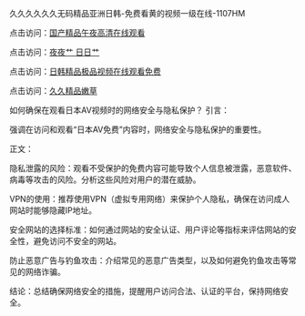 久久久久久久无码精品亚洲日韩-免费看黄的视频一级在线-1107HM

点击访问：<a href="https://heiliaowt0d7p.pages.dev">国产精品午夜高清在线观看</a>

点击访问：<a href="https://heiliaoxwd5i8.pages.dev">夜夜艹 日日艹</a>

点击访问：<a href="https://heiliaozj3tjd.pages.dev">日韩精品极品视频在线观看免费</a>

点击访问：<a href="https://heiliaozj3tjd.pages.dev">久久精品嫩草</a>

如何确保在观看日本AV视频时的网络安全与隐私保护？
引言：

强调在访问和观看“日本AV免费”内容时，网络安全与隐私保护的重要性。

正文：

隐私泄露的风险：观看不受保护的免费内容可能导致个人信息被泄露，恶意软件、病毒等攻击的风险。分析这些风险对用户的潜在威胁。

VPN的使用：推荐使用VPN（虚拟专用网络）来保护个人隐私，确保在访问成人网站时能够隐藏IP地址。

安全网站的选择标准：如何通过网站的安全认证、用户评论等指标来评估网站的安全性，避免访问不安全的网站。

防止恶意广告与钓鱼攻击：介绍常见的恶意广告类型，以及如何避免钓鱼攻击等常见的网络诈骗。

结论：总结确保网络安全的措施，提醒用户访问合法、认证的平台，保持网络安全。

<span style="display:none;">[Canonical link]( )</span>
